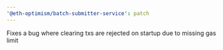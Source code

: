 ```yaml
---
'@eth-optimism/batch-submitter-service': patch
---
```


Fixes a bug where clearing txs are rejected on startup due to missing gas limit

